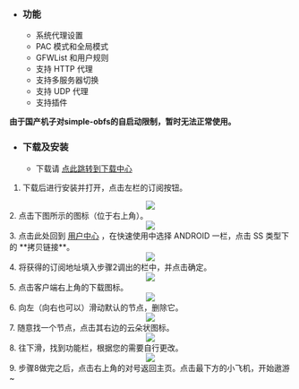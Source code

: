 * ### 功能
  * 系统代理设置
  * PAC 模式和全局模式
  * GFWList 和用户规则
  * 支持 HTTP 代理
  * 支持多服务器切换
  * 支持 UDP 代理
  * 支持插件

**由于国产机子对simple-obfs的自启动限制，暂时无法正常使用。**

* ### 下载及安装
  * 下载请 [点此跳转到下载中心](SS/download.md)

1. 下载后进行安装并打开，点击左栏的订阅按钮。
<center><img src="https://img.ascn.site/i/2020/03/09/s9i09v.png"></center>
2. 点击下图所示的图标（位于右上角）。
<center><img src="https://img.ascn.site/i/2020/03/09/s9sw8a.png"></center>
3. 点击此处回到 <a href="/user">用户中心</a> ，在快速使用中选择 ANDROID 一栏，点击 SS 类型下的 **拷贝链接**。
<center><img src="https://img.ascn.site/i/2020/03/09/sgv3vk.png"></center>
4. 将获得的订阅地址填入步骤2调出的栏中，并点击确定。
<center><img src="https://img.ascn.site/i/2020/03/09/shi8df.png"></center>
5. 点击客户端右上角的下载图标。
<center><img src="https://img.ascn.site/i/2020/03/09/sj3ljm.png"></center>
6. 向左（向右也可以）滑动默认的节点，删除它。
<center><img src="https://img.ascn.site/i/2020/03/09/skdo4c.png"></center>
7. 随意找一个节点，点击其右边的云朵状图标。
<center><img src="https://img.ascn.site/i/2020/03/09/slhxi9.png"></center>
8. 往下滑，找到功能栏，根据您的需要自行更改。
<center><img src="https://img.ascn.site/i/2020/03/09/son6ft.png"></center>
9. 步骤8做完之后，点击右上角的对号返回主页。点击最下方的小飞机，开始遨游~